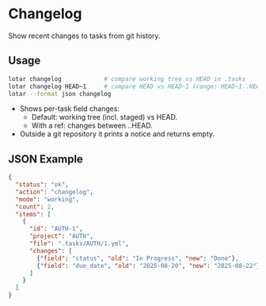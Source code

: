 # Changelog

Show recent changes to tasks from git history.

## Usage

```bash
lotar changelog            # compare working tree vs HEAD in .tasks
lotar changelog HEAD~1     # compare HEAD vs HEAD~1 (range: HEAD~1..HEAD)
lotar --format json changelog
```

- Shows per-task field changes:
  - Default: working tree (incl. staged) vs HEAD.
  - With a ref: changes between <ref>..HEAD.
- Outside a git repository it prints a notice and returns empty.

## JSON Example

```json
{
  "status": "ok",
  "action": "changelog",
  "mode": "working",
  "count": 2,
  "items": [
    {
      "id": "AUTH-1",
      "project": "AUTH",
      "file": ".tasks/AUTH/1.yml",
      "changes": [
        {"field": "status", "old": "In Progress", "new": "Done"},
        {"field": "due_date", "old": "2025-08-20", "new": "2025-08-22"}
      ]
    }
  ]
}
```
